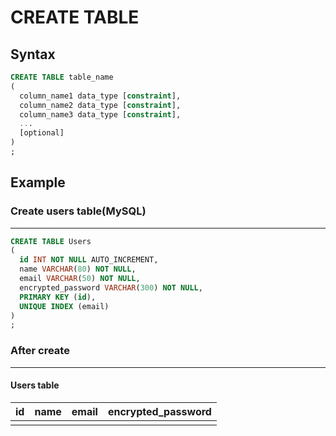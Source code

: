 # CREATE TABLE

## Syntax

```sql
CREATE TABLE table_name
(
  column_name1 data_type [constraint],
  column_name2 data_type [constraint],
  column_name3 data_type [constraint],
  ...
  [optional]
)
;
```

## Example

### Create users table(MySQL)
---

```sql
CREATE TABLE Users
(
  id INT NOT NULL AUTO_INCREMENT,
  name VARCHAR(80) NOT NULL,
  email VARCHAR(50) NOT NULL,
  encrypted_password VARCHAR(300) NOT NULL,
  PRIMARY KEY (id),
  UNIQUE INDEX (email)
)
;
```

### After create
---

#### Users table

| id | name       | email                  | encrypted_password |
|:---|:----------:| :---------------------:|:------------------:|
|    |            |                        |                    |
